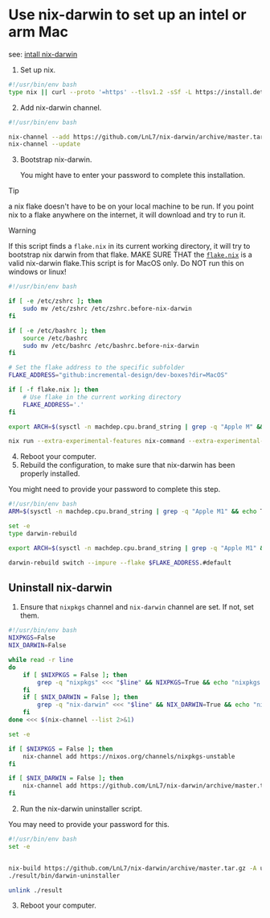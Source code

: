 # Use nix-darwin to set up an intel or arm Mac

see: [intall nix-darwin](https://github.com/LnL7/nix-darwin)

1. Set up nix.

```bash {"id":"01HXD2VRM11RWRR1S6ERSGPVVH"}
#!/usr/bin/env bash
type nix || curl --proto '=https' --tlsv1.2 -sSf -L https://install.determinate.systems/nix | sh -s -- install
```

2. Add nix-darwin channel.

```bash {"id":"01HXD2VRM11RWRR1S6EW07HZSS"}
#!/usr/bin/env bash

nix-channel --add https://github.com/LnL7/nix-darwin/archive/master.tar.gz
nix-channel --update
```

3. Bootstrap nix-darwin.

   You might have to enter your password to complete this installation.

> [!TIP]
> a nix flake doesn't have to be on your local machine to be run. If you point nix to a flake anywhere on the internet, it will download and try to run it.

> [!WARNING]
> If this script finds a `flake.nix` in its current working directory, it will try to bootstrap nix darwin from that flake. MAKE SURE THAT the [`flake.nix`](flake.nix) is a valid nix-darwin flake.This script is for MacOS only. Do NOT run this on windows or linux!

```bash {"id":"01HXD2VRM11RWRR1S6EXYD2JV0"}
#!/usr/bin/env bash

if [ -e /etc/zshrc ]; then
    sudo mv /etc/zshrc /etc/zshrc.before-nix-darwin
fi

if [ -e /etc/bashrc ]; then
    source /etc/bashrc
    sudo mv /etc/bashrc /etc/bashrc.before-nix-darwin
fi

# Set the flake address to the specific subfolder
FLAKE_ADDRESS="github:incremental-design/dev-boxes?dir=MacOS"

if [ -f flake.nix ]; then
    # Use flake in the current working directory
    FLAKE_ADDRESS='.'
fi

export ARCH=$(sysctl -n machdep.cpu.brand_string | grep -q "Apple M" && echo "aarch64-darwin" || echo "x86_64-darwin")

nix run --extra-experimental-features nix-command --extra-experimental-features flakes --extra-experimental-features configurable-impure-env nix-darwin -- switch --impure --flake "$FLAKE_ADDRESS#default"
```

4. Reboot your computer.
5. Rebuild the configuration, to make sure that nix-darwin has been properly installed.

You might need to provide your password to complete this step.

```bash {"id":"01HXD2VRM11RWRR1S6F1PHAHSJ"}
#!/usr/bin/env bash
ARM=$(sysctl -n machdep.cpu.brand_string | grep -q "Apple M1" && echo True || echo False)

set -e
type darwin-rebuild

export ARCH=$(sysctl -n machdep.cpu.brand_string | grep -q "Apple M1" && echo "aarch64-darwin" || echo "x86_64-darwin")

darwin-rebuild switch --impure --flake $FLAKE_ADDRESS.#default
```

## Uninstall nix-darwin

1. Ensure that `nixpkgs` channel and `nix-darwin` channel are set. If not, set them.

```bash {"id":"01HXD2VRM11RWRR1S6F4ZSTWZ4"}
#!/usr/bin/env bash
NIXPKGS=False
NIX_DARWIN=False

while read -r line
do
    if [ $NIXPKGS = False ]; then
        grep -q "nixpkgs" <<< "$line" && NIXPKGS=True && echo "nixpkgs channel: $line"
    fi
    if [ $NIX_DARWIN = False ]; then
        grep -q "nix-darwin" <<< "$line" && NIX_DARWIN=True && echo "nix-darwin channel: $line"
    fi
done <<< $(nix-channel --list 2>&1)

set -e

if [ $NIXPKGS = False ]; then
    nix-channel add https://nixos.org/channels/nixpkgs-unstable
fi

if [ $NIX_DARWIN = False ]; then
    nix-channel add https://github.com/LnL7/nix-darwin/archive/master.tar.gz
fi
```

2. Run the nix-darwin uninstaller script.

You may need to provide your password for this.

```bash {"id":"01HXD2VRM11RWRR1S6F6VEZ85D"}
#!/usr/bin/env bash
set -e


nix-build https://github.com/LnL7/nix-darwin/archive/master.tar.gz -A uninstaller
./result/bin/darwin-uninstaller

unlink ./result

```

3. Reboot your computer.
